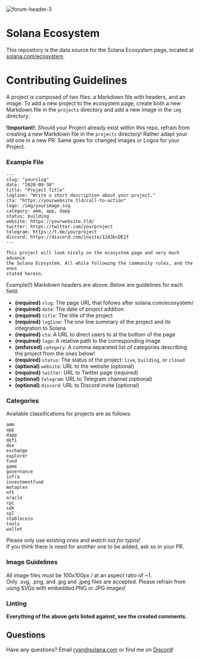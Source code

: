 ![forum-header-3](https://user-images.githubusercontent.com/8948187/113044799-5344c780-915b-11eb-80ca-8712a3a09d69.jpg)

# Solana Ecosystem

This repository is the data source for the Solana Ecosystem page,
located at [solana.com/ecosystem](https://solana.com/ecosystem).

# Contributing Guidelines

A project is composed of two files: a Markdown file with headers, and an
image. To add a new project to the ecosystem page, create both a new Markdown
file in the `projects` directory and add a new image in the `img` directory.

**!Important!**:
Should your Project already exist within this repo, refrain from creating a new
Markdown file in the `projects` directory! Rather adapt your old one in a new PR.
Same goes for changed images or Logos for your Project.

### Example File

```
---
slug: "yourslug"
date: "2020-09-30"
title: "Project Title"
logline: "Write a short description about your project."
cta: "https://yourwebsite.tld/call-to-action"
logo: /img/yourimage.svg
category: amm, app, dapp
status: building
website: https://yourwebsite.tld/
twitter: https://twitter.com/yourproject
telegram: https://t.me/yourproject
discord: https://discord.com/invite/12A3bcDE1f
---

This project will look nicely on the ecosystem page and very much advance
the Solana Ecosystem. All while following the community rules, and the ones 
stated herein.
```

Example(!) Markdown headers are above. Below are guidelines for each field:

- **(required)** `slug`: The page URL that follows after solana.com/ecosystem/
- **(required)** `date`: The date of project addition
- **(required)** `title`: The title of the project
- **(required)** `logline`: The one line summary of the project and its integration to Solana
- **(required)** `cta`: A URL to direct users to at the bottom of the page
- **(required)** `logo`: A relative path to the corresponding image
- **(enforced)** `category`: A comma separated list of categories describing the project from the ones below!
- **(required)** `status`: The status of the project: `live`, `building`, or `closed`
- **(optional)** `website`: URL to the website (optional)
- **(required)** `twitter`: URL to Twitter page (required)
- **(optional)** `telegram`: URL to Telegram channel (optional)
- **(optional)** `discord`: URL to Discord invite (optional)

### Categories

Available classifications for projects are as follows:

```
amm
app
dapp
defi
dex
exchange
explorer
fund
game
governance
infra
investmentfund
metaplex
nft
oracle
rpc
sdk
spl
stablecoin
tools
wallet
```

Please only use existing ones and _watch out for typos_!  
If you think there is need for another one to be added, ask so in your PR.

### Image Guidelines

All image files must be 100x100px / at an aspect ratio of ~1.  
Only .svg, .png, and .jpg and .jpeg files are accepted.
Please refrain from using SVGs with embedded PNG or JPG images!

### Linting

**Everything of the above gets linted against, see the created comments.**

## Questions

Have any questions? Email [ryan@solana.com](mailto:ryan@solana.com) or find me on [Discord](https://solana.com/discord)!

